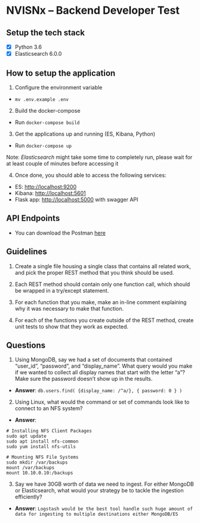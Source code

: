# NVISNx – Backend Developer Test

## Setup the tech stack 
- [X] Python 3.6
- [X] Elasticsearch 6.0.0

## How to setup the application
1. Configure the environment variable
- `mv .env.example .env`

2. Build the docker-compose
- Run `docker-compose build`

3. Get the applications up and running (ES, Kibana, Python)
- Run `docker-compose up`

Note: *Elasticsearch* might take some time to completely run, please wait for at least couple of minutes before accessing it

4. Once done, you should able to access the following services:
- ES: [http://localhost:9200](http://localhost:9200)
- Kibana: [http://localhost:5601](http://localhost:5601)
- Flask app: [http://localhost:5000](http://localhost:5000) with swagger API

## API Endpoints
- You can download the Postman [here](https://www.getpostman.com/collections/16aa23fc0e398c701d52)

## Guidelines
1. Create a single file housing a single class that contains all related work, and pick the proper REST method that you think should be used.

2. Each REST method should contain only one function call, which should be wrapped in a try/except statement.

3. For each function that you make, make an in-line comment explaining why it was necessary to make that function.

4. For each of the functions you create outside of the REST method, create unit tests to show that they work as expected.

## Questions
1. Using MongoDB, say we had a set of documents that contained “user_id”, “password”, and “display_name”. What query would you make if we wanted to collect all display names that start with the letter “a”? Make sure the password doesn’t show up in the results.
- **Answer**: `db.users.find( {display_name: /^a/}, { password: 0 } )`

2. Using Linux, what would the command or set of commands look like to connect to an NFS system?
- **Answer**:
```
# Installing NFS Client Packages
sudo apt update
sudo apt install nfs-common
sudo yum install nfs-utils

# Mounting NFS File Systems
sudo mkdir /var/backups
mount /var/backups
mount 10.10.0.10:/backups
```

3. Say we have 30GB worth of data we need to ingest. For either MongoDB or Elasticsearch, what would your strategy be to tackle the ingestion efficiently?
- **Answer**: `Logstash would be the best tool handle such huge amount of data for ingesting to multiple destinations either MongoDB/ES`
